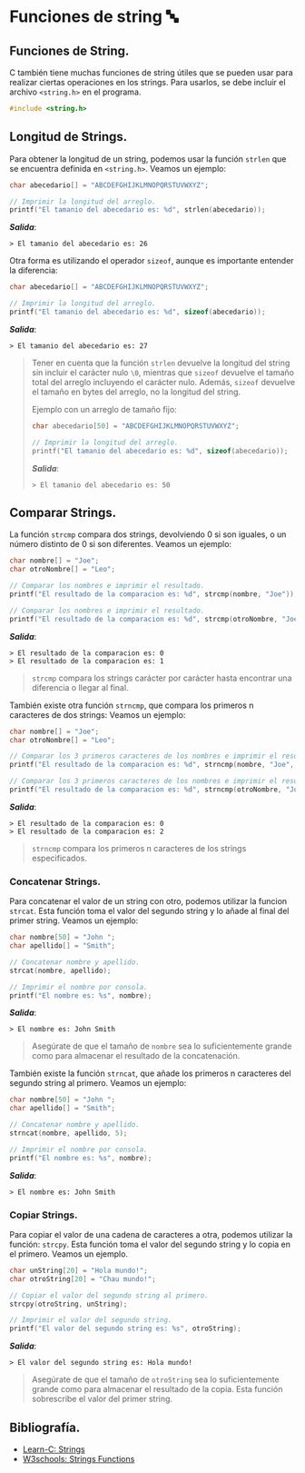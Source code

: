 # Funciones de string 🔤
## Funciones de String.
C también tiene muchas funciones de string útiles que se pueden usar para realizar ciertas operaciones en los strings. Para usarlos, se debe incluir el archivo `<string.h>` en el programa.
```c
#include <string.h>
```

## Longitud de Strings.
Para obtener la longitud de un string, podemos usar la función `strlen` que se encuentra definida en `<string.h>`. Veamos un ejemplo:
```c
char abecedario[] = "ABCDEFGHIJKLMNOPQRSTUVWXYZ";

// Imprimir la longitud del arreglo.
printf("El tamanio del abecedario es: %d", strlen(abecedario));
```
***Salida***:
```
> El tamanio del abecedario es: 26
```

Otra forma es utilizando el operador `sizeof`, aunque es importante entender la diferencia:
```c
char abecedario[] = "ABCDEFGHIJKLMNOPQRSTUVWXYZ";

// Imprimir la longitud del arreglo.
printf("El tamanio del abecedario es: %d", sizeof(abecedario));
```
***Salida***:
```
> El tamanio del abecedario es: 27
```

> Tener en cuenta que la función `strlen` devuelve la longitud del string sin incluir el carácter nulo `\0`, mientras que `sizeof` devuelve el tamaño total del arreglo incluyendo el carácter nulo. Además, `sizeof` devuelve el tamaño en bytes del arreglo, no la longitud del string.
>
> Ejemplo con un arreglo de tamaño fijo:
> ```c
> char abecedario[50] = "ABCDEFGHIJKLMNOPQRSTUVWXYZ";
> 
> // Imprimir la longitud del arreglo.
> printf("El tamanio del abecedario es: %d", sizeof(abecedario));
> ```
> ***Salida***:
> ```
> > El tamanio del abecedario es: 50
> ```

## Comparar Strings.
La función `strcmp` compara dos strings, devolviendo 0 si son iguales, o un número distinto de 0 si son diferentes. Veamos un ejemplo:
```c
char nombre[] = "Joe";
char otroNombre[] = "Leo";

// Comparar los nombres e imprimir el resultado.
printf("El resultado de la comparacion es: %d", strcmp(nombre, "Joe"));

// Comparar los nombres e imprimir el resultado.
printf("El resultado de la comparacion es: %d", strcmp(otroNombre, "Joe"));
```
***Salida***:
```
> El resultado de la comparacion es: 0
> El resultado de la comparacion es: 1
```
> `strcmp` compara los strings carácter por carácter hasta encontrar una diferencia o llegar al final.

También existe otra función `strncmp`, que compara los primeros n caracteres de dos strings: Veamos un ejemplo:
```c
char nombre[] = "Joe";
char otroNombre[] = "Leo";

// Comparar los 3 primeros caracteres de los nombres e imprimir el resultado.
printf("El resultado de la comparacion es: %d", strncmp(nombre, "Joe", 3));

// Comparar los 3 primeros caracteres de los nombres e imprimir el resultado.
printf("El resultado de la comparacion es: %d", strncmp(otroNombre, "Joe", 3));
```
***Salida***:
```
> El resultado de la comparacion es: 0
> El resultado de la comparacion es: 2
```
> `strncmp` compara los primeros n caracteres de los strings especificados.

### Concatenar Strings.
Para concatenar el valor de un string con otro, podemos utilizar la funcion `strcat`. Esta función toma el valor del segundo string y lo añade al final del primer string. Veamos un ejemplo:
```c
char nombre[50] = "John ";                                                      // nombre es: "John ".
char apellido[] = "Smith";

// Concatenar nombre y apellido.
strcat(nombre, apellido);                                                       // Ahora nombre es: "John Smith".

// Imprimir el nombre por consola.
printf("El nombre es: %s", nombre);
```
***Salida***:
```
> El nombre es: John Smith
```
> Asegúrate de que el tamaño de `nombre` sea lo suficientemente grande como para almacenar el resultado de la concatenación.

También existe la función `strncat`, que añade los primeros n caracteres del segundo string al primero. Veamos un ejemplo:
```c
char nombre[50] = "John ";                                                      // nombre es: "John ".
char apellido[] = "Smith";

// Concatenar nombre y apellido.
strncat(nombre, apellido, 5);                                                   // Ahora nombre es: "John Smith".

// Imprimir el nombre por consola.
printf("El nombre es: %s", nombre);
```
***Salida***:
```
> El nombre es: John Smith
```

### Copiar Strings.
Para copiar el valor de una cadena de caracteres a otra, podemos utilizar la función: `strcpy`. Esta función toma el valor del segundo string y lo copia en el primero. Veamos un ejemplo.
```c
char unString[20] = "Hola mundo!";
char otroString[20] = "Chau mundo!";                                            // otroString es: "Chau mundo!".

// Copiar el valor del segundo string al primero.
strcpy(otroString, unString);                                                   // Ahora otroString es: "Hola mundo!".

// Imprimir el valor del segundo string.
printf("El valor del segundo string es: %s", otroString);
```
***Salida***:
```
> El valor del segundo string es: Hola mundo!
```
> Asegúrate de que el tamaño de `otroString` sea lo suficientemente grande como para almacenar el resultado de la copia. Esta función sobrescribe el valor del primer string.

## Bibliografía.
- [Learn-C: Strings](https://www.learn-c.org/es/Strings)
- [W3schools: Strings Functions](https://www.w3schools.com/c/c_strings_functions.php)